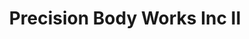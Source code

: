 ---
title: "Precision Body Works Inc II"
url: /lubbock/precision-body-works-inc-ii/
shop: car repair
---
